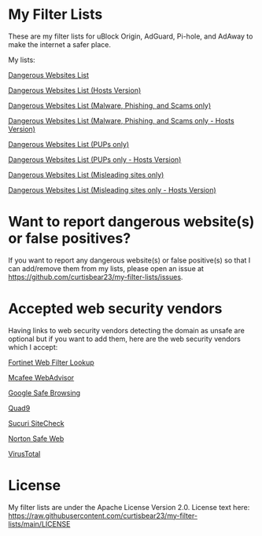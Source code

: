 # My Filter Lists

These are my filter lists for uBlock Origin, AdGuard, Pi-hole, and AdAway to make the internet a safer place.

My lists:

[Dangerous Websites List](https://raw.githubusercontent.com/curtisbear23/my-filter-lists/main/dangerous-websites.txt)

[Dangerous Websites List (Hosts Version)](https://raw.githubusercontent.com/curtisbear23/my-filter-lists/main/dangerous-websites-hosts-version.txt)

[Dangerous Websites List (Malware, Phishing, and Scams only)](https://raw.githubusercontent.com/curtisbear23/my-filter-lists/main/Categories/MalwarePhishingAndScams.txt)

[Dangerous Websites List (Malware, Phishing, and Scams only - Hosts Version)](https://raw.githubusercontent.com/curtisbear23/my-filter-lists/main/Categories/MalwarePhishingAndScamsHosts.txt)

[Dangerous Websites List (PUPs only)](https://raw.githubusercontent.com/curtisbear23/my-filter-lists/main/Categories/PUPs.txt)

[Dangerous Websites List (PUPs only - Hosts Version)](https://raw.githubusercontent.com/curtisbear23/my-filter-lists/main/Categories/PUPsHosts.txt)

[Dangerous Websites List (Misleading sites only)](https://raw.githubusercontent.com/curtisbear23/my-filter-lists/main/Categories/Misleading.txt)

[Dangerous Websites List (Misleading sites only - Hosts Version)](https://raw.githubusercontent.com/curtisbear23/my-filter-lists/main/Categories/MisleadingHosts.txt)

# Want to report dangerous website(s) or false positives?

If you want to report any dangerous website(s) or false positive(s) so that I can add/remove them from my lists, please open an issue at https://github.com/curtisbear23/my-filter-lists/issues.

# Accepted web security vendors

Having links to web security vendors detecting the domain as unsafe are optional but if you want to add them, here are the web security vendors which I accept:

[Fortinet Web Filter Lookup](https://www.fortiguard.com/webfilter)

[Mcafee WebAdvisor](https://www.siteadvisor.com/sitereport.html)

[Google Safe Browsing](https://transparencyreport.google.com/safe-browsing/search)

[Quad9](https://www.quad9.net/result)

[Sucuri SiteCheck](https://sitecheck.sucuri.net)

[Norton Safe Web](https://safeweb.norton.com)

[VirusTotal](https://www.virustotal.com/gui/home/url)

# License

My filter lists are under the Apache License Version 2.0. License text here: https://raw.githubusercontent.com/curtisbear23/my-filter-lists/main/LICENSE